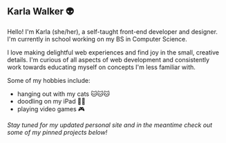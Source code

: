 ## Karla Walker 👽

Hello! I'm Karla (she/her), a self-taught front-end developer and designer. I'm currently in school working on my BS in Computer Science. 

I love making delightful web experiences and find joy in the small, creative details. I'm curious of all aspects of web development and consistently work towards educating myself on concepts I'm less familiar with. 

Some of my hobbies include: 
- hanging out with my cats 🐱🐱🐱
- doodling on my iPad ✍🏼
- playing video games 🎮

*Stay tuned for my updated personal site and in the meantime check out some of my pinned projects below!*


<!--
**karla-codes/karla-codes** is a ✨ _special_ ✨ repository because its `README.md` (this file) appears on your GitHub profile.

Here are some ideas to get you started:

- 🔭 I’m currently working on ...
- 🌱 I’m currently learning ...
- 👯 I’m looking to collaborate on ...
- 🤔 I’m looking for help with ...
- 💬 Ask me about ...
- 📫 How to reach me: ...
- 😄 Pronouns: ...
- ⚡ Fun fact: ...
-->
